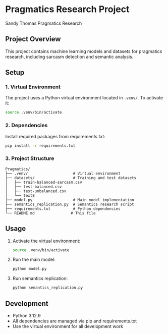 # Pragmatics Research Project

Sandy Thomas Pragmatics Research

## Project Overview
This project contains machine learning models and datasets for pragmatics research, including sarcasm detection and semantic analysis.

## Setup

### 1. Virtual Environment
The project uses a Python virtual environment located in `.venv/`. To activate it:

```bash
source .venv/bin/activate
```

### 2. Dependencies
Install required packages from requirements.txt:

```bash
pip install -r requirements.txt
```

### 3. Project Structure
```
Pragmatics/
├── .venv/                    # Virtual environment
├── datasets/                 # Training and test datasets
│   ├── train-balanced-sarcasm.csv
│   ├── test-balanced.csv
│   ├── test-unbalanced.csv
│   └── text8
├── model.py                  # Main model implementation
├── semantics_replication.py  # Semantics research script
├── requirements.txt          # Python dependencies
└── README.md                # This file
```

## Usage

1. Activate the virtual environment:
   ```bash
   source .venv/bin/activate
   ```

2. Run the main model:
   ```bash
   python model.py
   ```

3. Run semantics replication:
   ```bash
   python semantics_replication.py
   ```

## Development

- Python 3.12.9
- All dependencies are managed via pip and requirements.txt
- Use the virtual environment for all development work 
